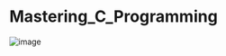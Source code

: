 # Mastering_C_Programming
![image](https://github.com/Mahmoud-Gharib/Mastering_C_Programming/assets/62407045/e95888d2-2e66-4bb0-b322-1b2507d793ec)
